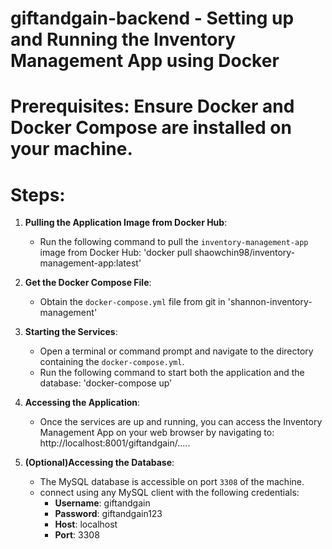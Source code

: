 # giftandgain-backend - Setting up and Running the Inventory Management App using Docker
# Prerequisites: Ensure Docker and Docker Compose are installed on your machine.

# Steps:
1. **Pulling the Application Image from Docker Hub**:
    - Run the following command to pull the `inventory-management-app` image from Docker Hub: 
      'docker pull shaowchin98/inventory-management-app:latest'

2. **Get the Docker Compose File**:
    - Obtain the `docker-compose.yml` file from git in 'shannon-inventory-management'

3.  **Starting the Services**:
    - Open a terminal or command prompt and navigate to the directory containing the `docker-compose.yml`.
    - Run the following command to start both the application and the database:
       'docker-compose up'

4. **Accessing the Application**:
    - Once the services are up and running, you can access the Inventory Management App on your web browser by navigating to:
      http://localhost:8001/giftandgain/.....

5. **(Optional)Accessing the Database**:
    - The MySQL database is accessible on port `3308` of the machine.
    - connect using any MySQL client with the following credentials:
      - **Username**: giftandgain
      - **Password**: giftandgain123
      - **Host**: localhost
      - **Port**: 3308


